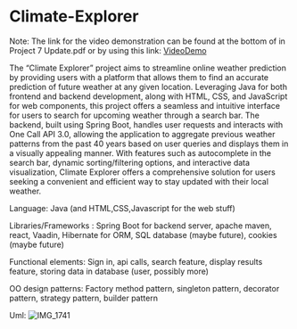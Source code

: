 # Climate-Explorer
Note: The link for the video demonstration can be found at the bottom of in Project 7 Update.pdf or by using this link: [VideoDemo](https://drive.google.com/file/d/1xMoLzoFTHR7SLLMD4lsy765iEJ9MesCJ/view?usp=sharing)

The “Climate Explorer” project aims to streamline online weather prediction by providing users with a platform that allows them to find an accurate prediction of future weather at any given location. Leveraging Java for both frontend and backend development, along with HTML, CSS, and JavaScript for web components, this project offers a seamless and intuitive interface for users to search for upcoming weather through a search bar.  The backend, built using Spring Boot, handles user requests and interacts with One Call API 3.0, allowing the application to aggregate previous weather patterns from the past 40 years based on user queries and displays them in a visually appealing manner. With features such as autocomplete in the search bar, dynamic sorting/filtering options, and interactive data visualization, Climate Explorer offers a comprehensive solution for users seeking a convenient and efficient way to stay updated with their local weather. 

Language: Java (and HTML,CSS,Javascript for the web stuff)

Libraries/Frameworks : Spring Boot for backend server, apache maven, react, Vaadin, Hibernate for ORM, SQL database (maybe future), cookies (maybe future)

Functional elements: Sign in, api calls, search feature, display results feature, storing data in database (user, possibly more)

OO design patterns: Factory method pattern, singleton pattern, decorator pattern, strategy pattern, builder pattern

Uml:
![IMG_1741](https://github.com/Manas121/Climate-Explorer/assets/111887544/be440a21-ffc1-4089-b7b7-bf57737a80b6)
